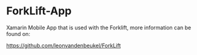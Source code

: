 # ForkLift-App
 
Xamarin Mobile App that is used with the Forklift, more information can be found on:

https://github.com/leonvandenbeukel/ForkLift
